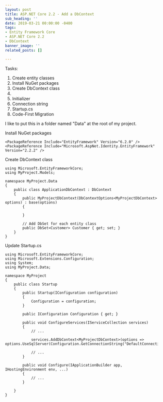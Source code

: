 ```yaml
---
layout: post
title: ASP.NET Core 2.2 - Add a DbContext
sub_heading: ''
date: 2019-03-21 00:00:00 -0400
tags:
- Entity Framework Core
- ASP.NET Core 2.2
- DbContext
banner_image: ''
related_posts: []

---
```

Tasks:

1. Create entity classes
2. Install NuGet packages
3. Create DbContext class
4. 
5. Initializer
6. Connection string
7. Startup.cs
8. Code-First Migration

I like to put this in a folder named "Data" at the root of my project.

Install NuGet packages

    <PackageReference Include="EntityFramework" Version="6.2.0" />
    <PackageReference Include="Microsoft.AspNet.Identity.EntityFramework" Version="2.2.2" />

Create DbContext class

    using Microsoft.EntityFrameworkCore;
    using MyProject.Models;
    
    namespace MyProject.Data
    {
        public class ApplicationDbContext : DbContext
        {
            public MyProjectDbContext(DbContextOptions<MyProjectDbContext> options) : base(options)
            {
    
            }
    
            // Add DbSet for each entity class
            public DbSet<Customer> Customer { get; set; }
        }
    }

Update Startup.cs

    using Microsoft.EntityFrameworkCore;
    using Microsoft.Extensions.Configuration;
    using System;
    using MyProject.Data;
    
    namespace MyProject
    {
        public class Startup
        {
            public Startup(IConfiguration configuration)
            {
                Configuration = configuration;
            }
    
            public IConfiguration Configuration { get; }
    
            public void ConfigureServices(IServiceCollection services)
            {
                // ...
    
                services.AddDbContext<MyProjectDbContext>(options => options.UseSqlServer(Configuration.GetConnectionString("DefaultConnection")));
    
                // ...
            }
            
            public void Configure(IApplicationBuilder app, IHostingEnvironment env, ...)
            {
                // ...
            }
        
        }
    }